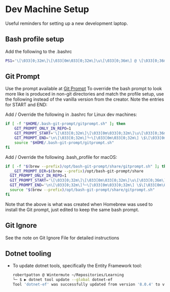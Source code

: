 # Dev Machine Setup
Useful reminders for setting up a new development laptop. 

## Bash profile setup
Add the following to the .bashrc

```Bash
PS1='\[\033[0;32m\]\[\033[0m\033[0;32m\]\u\[\033[0;36m\] @ \[\033[0;36m\]\h \w\[\033[0;32m\]\n\[\033[0;32m\]└─\[\033[0m\033[0;32m\] \$\[\033[0m\033[0;32m\] ▶\[\033[0m\] '
```

## Git Prompt
Use the prompt available at [Git Prompt](https://github.com/magicmonty/bash-git-prompt)
To override the bash prompt to look more like is produced in non-git 
directories and match the profile setup, use the following instead of the 
vanilla version from the creator.  Note the entries for START and END:

Add / Override the following in .bashrc for Linux dev machines:  
```Bash
if [ -f "$HOME/.bash-git-prompt/gitprompt.sh" ]; then
    GIT_PROMPT_ONLY_IN_REPO=1
    GIT_PROMPT_START='\[\033[0;32m\]\[\033[0m\033[0;32m\]\u\[\033[0;36m\] @ \[\033[0;36m\]\h \w\[\033[0;32m\]'
    GIT_PROMPT_END='\n\[\033[0;32m\]└─\[\033[0m\033[0;32m\] \$\[\033[0m\033[0;32m\] ▶\[\033[0m\] '
    source "$HOME/.bash-git-prompt/gitprompt.sh"
fi
```

Add / Override the following .bash_profile for macOS:  
```Bash
if [ -f "$(brew --prefix)/opt/bash-git-prompt/share/gitprompt.sh" ]; then
  __GIT_PROMPT_DIR=$(brew --prefix)/opt/bash-git-prompt/share
  GIT_PROMPT_ONLY_IN_REPO=1
  GIT_PROMPT_START='\[\033[0;32m\]\[\033[0m\033[0;32m\]\u\[\033[0;36m\] @ \[\033[0;36m\]\h \w\[\033[0;32m\]'
  GIT_PROMPT_END='\n\[\033[0;32m\]└─\[\033[0m\033[0;32m\] \$\[\033[0m\033[0;32m\] ▶\[\033[0m\] '
  source "$(brew --prefix)/opt/bash-git-prompt/share/gitprompt.sh"
fi
```
Note that the above is what was created when Homebrew was used to install the 
Git prompt, just edited to keep the same bash prompt.

## Git Ignore
See the note on Git Ignore File for detailed instructions

## Dotnet tooling
- To update dotnet tools, specifically the Entity Framework tool:  
  ```Bash
  robertpatton @ Wintermute ~/Repositories/Learning
  └─ $ ▶ dotnet tool update --global dotnet-ef
  Tool 'dotnet-ef' was successfully updated from version '8.0.4' to version '8.0.7'.
  ```


